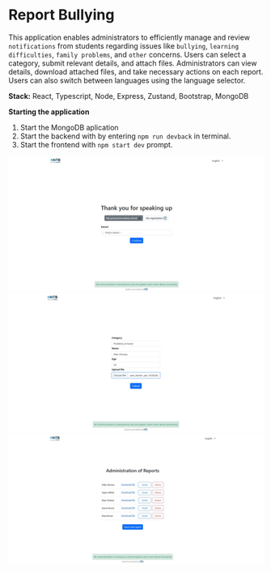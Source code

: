 # Report Bullying

This application enables administrators to efficiently manage and review `notifications` from students regarding issues like `bullying`, `learning difficulties`, `family problems`, and `other` concerns. Users can select a category, submit relevant details, and attach files. Administrators can view details, download attached files, and take necessary actions on each report. Users can also switch between languages using the language selector.

**Stack:**
React, Typescript, Node, Express, Zustand, Bootstrap, MongoDB

**Starting the application**
1. Start the MongoDB aplication
2. Start the backend with by entering `npm run devback` in terminal.
3. Start the frontend with `npm start dev` prompt.

![Image2](./src/assets/images/bullying_screen2.jpg)
![Image3](./src/assets/images/bullying_screen3.jpg)
![Image1](./src/assets/images/bullying_screen1.jpg)